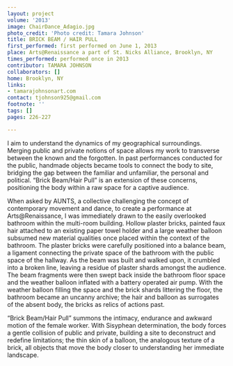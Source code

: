 ```yaml
---
layout: project
volume: '2013'
image: ChairDance_Adagio.jpg
photo_credit: 'Photo credit: Tamara Johnson'
title: BRICK BEAM / HAIR PULL
first_performed: first performed on June 1, 2013
place: Arts@Renaissance a part of St. Nicks Alliance, Brooklyn, NY
times_performed: performed once in 2013
contributor: TAMARA JOHNSON
collaborators: []
home: Brooklyn, NY
links:
- tamarajohnsonart.com
contact: tjohnson925@gmail.com
footnote: ''
tags: []
pages: 226-227

---
```


I aim to understand the dynamics of my geographical surroundings. Merging public and private notions of space allows my work to transverse between the known and the forgotten. In past performances conducted for the public, handmade objects became tools to connect the body to site, bridging the gap between the familiar and unfamiliar, the personal and political. “Brick Beam/Hair Pull” is an extension of these concerns, positioning the body within a raw space for a captive audience.

When asked by AUNTS, a collective challenging the concept of contemporary movement and dance, to create a performance at Arts@Renaissance, I was immediately drawn to the easily overlooked bathroom within the multi-room building. Hollow plaster bricks, painted faux hair attached to an existing paper towel holder and a large weather balloon subsumed new material qualities once placed within the context of the bathroom. The plaster bricks were carefully positioned into a balance beam, a ligament connecting the private space of the bathroom with the public space of the hallway. As the beam was built and walked upon, it crumbled into a broken line, leaving a residue of plaster shards amongst the audience. The beam fragments were then swept back inside the bathroom floor space and the weather balloon inflated with a battery operated air pump. With the weather balloon filling the space and the brick shards littering the floor, the bathroom became an uncanny archive; the hair and balloon as surrogates of the absent body, the bricks as relics of actions past.

“Brick Beam/Hair Pull” summons the intimacy, endurance and awkward motion of the female worker. With Sisyphean determination, the body forces a gentle collision of public and private, building a site to deconstruct and redefine limitations; the thin skin of a balloon, the analogous texture of a brick, all objects that move the body closer to understanding her immediate landscape.
